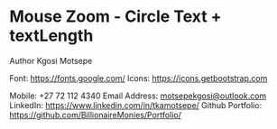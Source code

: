 # Mouse Zoom - Circle Text + textLength

Author Kgosi Motsepe

Font: https://fonts.google.com/
Icons: https://icons.getbootstrap.com

Mobile: +27 72 112 4340
Email Address: motsepekgosi@outlook.com
LinkedIn: https://www.linkedin.com/in/tkamotsepe/
Github Portfolio: https://github.com/BillionaireMonies/Portfolio/
